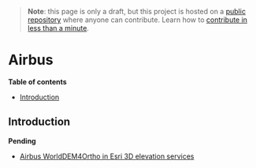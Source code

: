 > **Note**: this page is only a draft, but this project is hosted on a [public repository](https://github.com/hhkaos/awesome-arcgis) where anyone can contribute. Learn how to [contribute in less than a minute](https://github.com/hhkaos/awesome-arcgis/blob/master/CONTRIBUTING.md#contributions).

# Airbus

<!-- START doctoc generated TOC please keep comment here to allow auto update -->
<!-- DON'T EDIT THIS SECTION, INSTEAD RE-RUN doctoc TO UPDATE -->
**Table of contents**

- [Introduction](#introduction)

<!-- END doctoc generated TOC please keep comment here to allow auto update -->

## Introduction

**Pending**

* [Airbus WorldDEM4Ortho in Esri 3D elevation services](https://www.esri.com/arcgis-blog/products/arcgis-earth/3d-gis/airbus-worlddem4ortho-in-esri-3d-elevation-services/)
